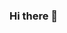 ### Hi there 👋

<!--
**danialramzan/danialramzan** is a ✨ _special_ ✨ repository because its `README.md` (this file) appears on your GitHub profile.

Here are some ideas to get you started:

- 🔭 I’m currently working on: bringing a business idea to light
- 🌱 I’m currently learning: java
- 👯 I’m looking to collaborate on: everything! 
- 🤔 I’m looking for help with: learning more about the workday api
- 💬 Ask me about: obscure political ideologies
- 📫 How to reach me: [email](mail:danialramzan@gmail.com)
- 😄 Pronouns: he/him
- ⚡ Fun fact: uhhhhhhhhhhhhhhhh
-->

